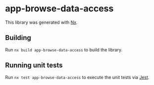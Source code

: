# app-browse-data-access

This library was generated with [Nx](https://nx.dev).

## Building

Run `nx build app-browse-data-access` to build the library.

## Running unit tests

Run `nx test app-browse-data-access` to execute the unit tests via [Jest](https://jestjs.io).
